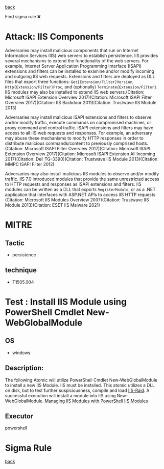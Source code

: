 
[back](../index.md)

Find sigma rule :x: 

# Attack: IIS Components 

Adversaries may install malicious components that run on Internet Information Services (IIS) web servers to establish persistence. IIS provides several mechanisms to extend the functionality of the web servers. For example, Internet Server Application Programming Interface (ISAPI) extensions and filters can be installed to examine and/or modify incoming and outgoing IIS web requests. Extensions and filters are deployed as DLL files that export three functions: <code>Get{Extension/Filter}Version</code>, <code>Http{Extension/Filter}Proc</code>, and (optionally) <code>Terminate{Extension/Filter}</code>. IIS modules may also be installed to extend IIS web servers.(Citation: Microsoft ISAPI Extension Overview 2017)(Citation: Microsoft ISAPI Filter Overview 2017)(Citation: IIS Backdoor 2011)(Citation: Trustwave IIS Module 2013)

Adversaries may install malicious ISAPI extensions and filters to observe and/or modify traffic, execute commands on compromised machines, or proxy command and control traffic. ISAPI extensions and filters may have access to all IIS web requests and responses. For example, an adversary may abuse these mechanisms to modify HTTP responses in order to distribute malicious commands/content to previously comprised hosts.(Citation: Microsoft ISAPI Filter Overview 2017)(Citation: Microsoft ISAPI Extension Overview 2017)(Citation: Microsoft ISAPI Extension All Incoming 2017)(Citation: Dell TG-3390)(Citation: Trustwave IIS Module 2013)(Citation: MMPC ISAPI Filter 2012)

Adversaries may also install malicious IIS modules to observe and/or modify traffic. IIS 7.0 introduced modules that provide the same unrestricted access to HTTP requests and responses as ISAPI extensions and filters. IIS modules can be written as a DLL that exports <code>RegisterModule</code>, or as a .NET application that interfaces with ASP.NET APIs to access IIS HTTP requests.(Citation: Microsoft IIS Modules Overview 2007)(Citation: Trustwave IIS Module 2013)(Citation: ESET IIS Malware 2021)

# MITRE
## Tactic
  - persistence


## technique
  - T1505.004


# Test : Install IIS Module using PowerShell Cmdlet New-WebGlobalModule
## OS
  - windows


## Description:
The following Atomic will utilize PowerShell Cmdlet New-WebGlobalModule to install a new IIS Module. IIS must be installed.
This atomic utilizes a DLL on disk, but to test further suspiciousness, compile and load [IIS-Raid](https://www.mdsec.co.uk/2020/02/iis-raid-backdooring-iis-using-native-modules/).
A successful execution will install a module into IIS using New-WebGlobalModule.
[Managing IIS Modules with PowerShell](https://learn.microsoft.com/en-us/powershell/module/webadministration/set-webglobalmodule?view=windowsserver2022-ps)
[IIS Modules](https://www.microsoft.com/en-us/security/blog/2022/12/12/iis-modules-the-evolution-of-web-shells-and-how-to-detect-them/)


## Executor
powershell

# Sigma Rule


[back](../index.md)
